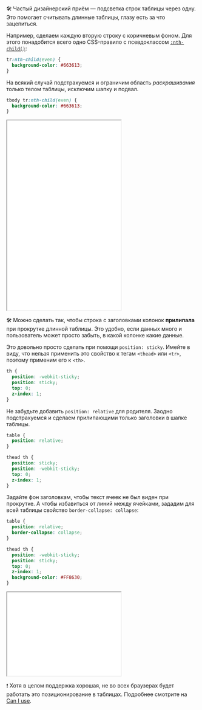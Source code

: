 🛠 Частый дизайнерский приём — подсветка строк таблицы через одну. Это помогает считывать длинные таблицы, глазу есть за что зацепиться.

Например, сделаем каждую вторую строку с коричневым фоном. Для этого понадобится всего одно CSS-правило с псевдоклассом [`:nth-child()`](/css/child/):

```css
tr:nth-child(even) {
  background-color: #663613;
}
```

На всякий случай подстрахуемся и ограничим область _раскрашивания_ только телом таблицы, исключим шапку и подвал.

```css
tbody tr:nth-child(even) {
  background-color: #663613;
}
```

<iframe title="Таблица со строками, окрашенными через одну" src="demos/table-zebra/" height="500"></iframe>

🛠 Можно сделать так, чтобы строка с заголовками колонок **прилипала** при прокрутке длинной таблицы. Это удобно, если данных много и пользователь может просто забыть, в какой колонке какие данные.

Это довольно просто сделать при помощи `position: sticky`. Имейте в виду, что нельзя применить это свойство к тегам `<thead>` или `<tr>`, поэтому применим его к `<th>`.

```css
th {
  position: -webkit-sticky;
  position: sticky;
  top: 0;
  z-index: 1;
}
```

Не забудьте добавить `position: relative` для родителя. Заодно подстрахуемся и сделаем прилипающими только заголовки в шапке таблицы.

```css
table {
  position: relative;
}

thead th {
  position: sticky;
  position: -webkit-sticky;
  top: 0;
  z-index: 1;
}
```

Задайте фон заголовкам, чтобы текст ячеек не был виден при прокрутке. А чтобы избавиться от линий между ячейками, зададим для всей таблицы свойство `border-collapse: collapse`:

```css
table {
  position: relative;
  border-collapse: collapse;
}

thead th {
  position: -webkit-sticky;
  position: sticky;
  top: 0;
  z-index: 1;
  background-color: #FF8630;
}
```

<iframe title="Таблица с прилипающей шапкой" src="demos/table-zebra-sticky/" height="220"></iframe>

<aside>

❗ Хотя в целом поддержка хорошая, не во всех браузерах будет работать это позиционирование в таблицах. Подробнее смотрите на [Can I use](https://caniuse.com/css-sticky).

</aside>
